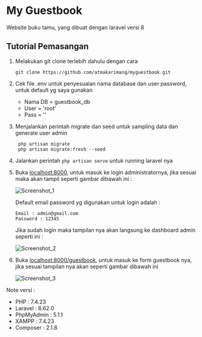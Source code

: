# My Guestbook

Website buku tamu, yang dibuat dengan laravel versi 8

## Tutorial Pemasangan

1. Melakukan git clone terlebih dahulu dengan cara 
   ```
   git clone https://github.com/atmakarimang/myguestbook.git
   ``` 
2. Cek file .env untuk penyesuaian nama database dan user password, untuk default yg saya gunakan
    * Nama DB = guestbook_db
    * User = 'root'
    * Pass = ''
3. Menjalankan perintah migrate dan seed untuk sampling data dan generate user admin
   ```
    php artisan migrate
    php artisan migrate:fresh --seed
   ```
4. Jalankan perintah ``` php artisan serve ``` untuk running laravel nya
6. Buka [localhost:8000](http://localhost:8000), untuk masuk ke login administratornya, jika sesuai maka akan tampil seperti gambar dibawah ini :

   ![Screenshot_1](https://user-images.githubusercontent.com/91459125/135788827-b28179a8-ad25-482c-9442-cddde27918d0.png)
   
   Default email password yg digunakan untuk login adalah :
   ```
   Email : admin@gmail.com
   Password : 12345
   ```
   Jika sudah login maka tampilan nya akan langsung ke dashboard admin seperti ini :
   
   ![Screenshot_2](https://user-images.githubusercontent.com/91459125/135789319-933fb910-dcd3-4fed-95e8-b48d37f190dc.png)
   
6. Buka [localhost:8000/guestbook](http://localhost:8000/guestbook), untuk masuk ke form guestbook nya, jika sesuai tampilan nya akan seperti gambar dibawah ini

   ![Screenshot_3](https://user-images.githubusercontent.com/91459125/135788704-d8ca9331-92a8-41aa-a854-964d60075331.png)
   

Note versi :
* PHP : 7.4.23
* Laravel : 8.62.0
* PhpMyAdmin : 5.1.1
* XAMPP : 7.4.23
* Composer : 2.1.8
